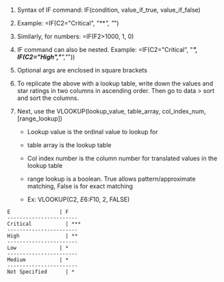 1. Syntax of IF command: IF(condition, value_if_true, value_if_false)
2. Example: =IF(C2="Critical", "***", "*")
3. Similarly, for numbers: =IF(F2>1000, 1, 0)

4. IF command can also be nested. Example: =IF(C2="Critical", "***", IF(C2="High","**","*"))

5. Optional args are enclosed in square brackets
6. To replicate the above with a lookup table, write down the values and star ratings in two columns in ascending order. Then go to data > sort and sort the columns.
7. Next, use the VLOOKUP(lookup_value, table_array, col_index_num, [range_lookup])
   - Lookup value is the ordinal value to lookup for
   - table array is the lookup table
   - Col index number is the column number for translated values in the lookup table
   - range lookup is a boolean. True allows pattern/approximate matching, False is for exact matching
   
   - Ex: VLOOKUP(C2, $E$6:$F$10, 2, FALSE)
```
E                | F
-----------------------
Critical	       | ***
-----------------------
High	           | **
-----------------------
Low	             | *
-----------------------
Medium	         | *
-----------------------
Not Specified	   | *

```
